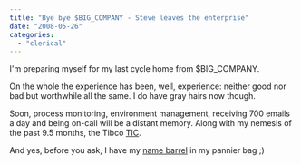 ```yaml
---
title: "Bye bye $BIG_COMPANY - Steve leaves the enterprise"
date: "2008-05-26"
categories: 
  - "clerical"
---
```


I'm preparing myself for my last cycle home from $BIG\_COMPANY.

On the whole the experience has been, well, experience: neither good nor bad but worthwhile all the same. I do have gray hairs now though.

Soon, process monitoring, environment management, receiving 700 emails a day and being on-call will be a distant memory. Along with my nemesis of the past 9.5 months, the Tibco [TIC](https://customers.reuters.com/rmds/czrdp/ecopages/ApplicationDetails.aspx?temp=289).

And yes, before you ask, I have my [name barrel](/2007/11/02/thats-me-that-is/) in my pannier bag ;)
